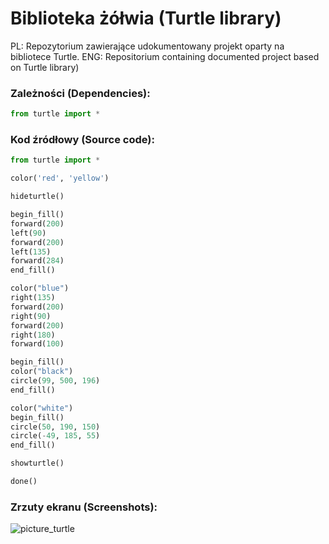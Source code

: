 # Biblioteka żółwia (Turtle library)
PL: Repozytorium zawierające udokumentowany projekt oparty na bibliotece Turtle.
ENG: Repositorium containing documented project based on Turtle library)


### Zależności (Dependencies):
```python
from turtle import *
```


### Kod źródłowy (Source code):
```python
from turtle import *

color('red', 'yellow')

hideturtle()

begin_fill()
forward(200)
left(90)
forward(200)
left(135)
forward(284)
end_fill()

color("blue")
right(135)
forward(200)
right(90)
forward(200)
right(180)
forward(100)

begin_fill()
color("black")
circle(99, 500, 196)
end_fill()

color("white")
begin_fill()
circle(50, 190, 150)
circle(-49, 185, 55)
end_fill()

showturtle()

done()
```



### Zrzuty ekranu (Screenshots):
![picture_turtle](https://user-images.githubusercontent.com/78695820/172213740-d9face27-ed7f-4ef9-8ae0-8a65ff8f3339.png)
